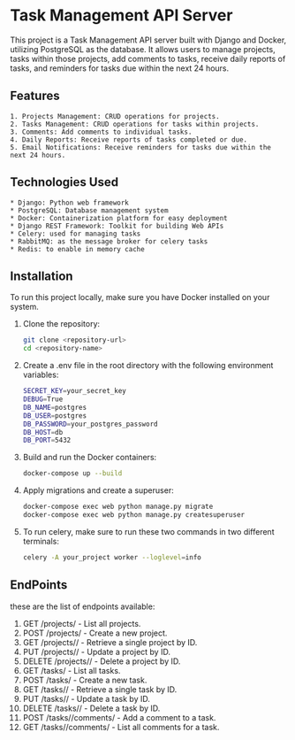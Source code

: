 # Task Management API Server

 This project is a Task Management API server built with Django and Docker, utilizing PostgreSQL as the database. It allows users to manage projects, tasks within those projects, add comments to tasks, receive daily reports of tasks, and reminders for tasks due within the next 24 hours.
## Features

    1. Projects Management: CRUD operations for projects.
    2. Tasks Management: CRUD operations for tasks within projects.
    3. Comments: Add comments to individual tasks.
    4. Daily Reports: Receive reports of tasks completed or due.
    5. Email Notifications: Receive reminders for tasks due within the next 24 hours.

## Technologies Used

    * Django: Python web framework
    * PostgreSQL: Database management system
    * Docker: Containerization platform for easy deployment
    * Django REST Framework: Toolkit for building Web APIs
    * Celery: used for managing tasks
    * RabbitMQ: as the message broker for celery tasks
    * Redis: to enable in memory cache

## Installation

To run this project locally, make sure you have Docker installed on your system.

1. Clone the repository:
   ```bash
   git clone <repository-url>
   cd <repository-name>
   ```
2. Create a .env file in the root directory with the following environment variables:
   ```bash
   SECRET_KEY=your_secret_key
   DEBUG=True
   DB_NAME=postgres
   DB_USER=postgres
   DB_PASSWORD=your_postgres_password
   DB_HOST=db
   DB_PORT=5432
   ```
3. Build and run the Docker containers:
   ```bash
   docker-compose up --build
   ```
4. Apply migrations and create a superuser:
   ```bash
   docker-compose exec web python manage.py migrate
   docker-compose exec web python manage.py createsuperuser
   ```
5. To run celery, make sure to run these two commands in two different terminals:
   ```bash
   celery -A your_project worker --loglevel=info
   ```
## EndPoints
these are the list of endpoints available:
1. GET /projects/ - List all projects.
2. POST /projects/ - Create a new project.
3. GET /projects/<id>/ - Retrieve a single project by ID.
4. PUT /projects/<id>/ - Update a project by ID.
5. DELETE /projects/<id>/ - Delete a project by ID.
6. GET /tasks/ - List all tasks.
7. POST /tasks/ - Create a new task.
8. GET /tasks/<id>/ - Retrieve a single task by ID.
9. PUT /tasks/<id>/ - Update a task by ID.
10. DELETE /tasks/<id>/ - Delete a task by ID.
11. POST /tasks/<id>/comments/ - Add a comment to a task.
12. GET /tasks/<id>/comments/ - List all comments for a task.




